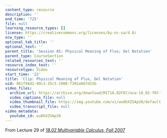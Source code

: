 ```yaml
---
content_type: resource
description: ''
end_time: '725'
file: null
learning_resource_types: []
license: https://creativecommons.org/licenses/by-nc-sa/4.0/
ocw_type: ''
optional_tab_title: ''
optional_text: ''
parent_title: 'Session 85: Physical Meaning of Flux; Del Notation'
parent_type: CourseSection
related_resources_text: ''
resource_index_text: ''
resourcetype: Video
start_time: '22'
title: 'Clip: Physical Meaning of Flux, Del Notation'
uid: 961f94d2-99c3-35c5-1900-f391a66fd15b
video_files:
  archive_url: https://archive.org/download/MIT18.02F07/ocw-18_02-f07-lec29_300k.mp4
  video_captions_file: null
  video_thumbnail_file: https://img.youtube.com/vi/wu8kXZSAp20/default.jpg
  video_transcript_file: null
video_metadata:
  youtube_id: wu8kXZSAp20
---
```


From Lecture 29 of [_18.02 Multivariable Calculus, Fall 2007_](/courses/18-02-multivariable-calculus-fall-2007/video_galleries/video-lectures)

